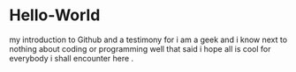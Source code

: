 # Hello-World
my introduction to Github 
and a testimony for i am a geek 
and i know next to nothing about coding or programming 
well that said i hope all is cool 
for everybody i shall encounter here .
